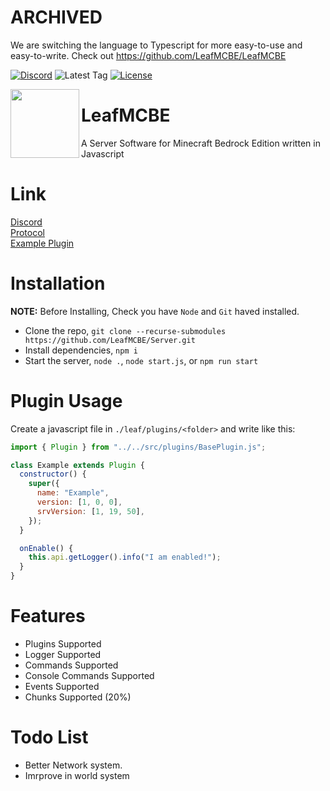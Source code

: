 # ARCHIVED
We are switching the language to Typescript for more easy-to-use and easy-to-write. Check out https://github.com/LeafMCBE/LeafMCBE

[![Discord](https://img.shields.io/discord/1072145422577041555?color=blue&label=Discord&style=for-the-badge)](https://discord.gg/MdkcEWjdEn)
![Latest Tag](https://img.shields.io/github/v/tag/LeafMCBE/Server?label=LATEST%20TAG&style=for-the-badge)
[![License](https://img.shields.io/github/license/LeafMCBE/Server?style=for-the-badge)](https://github.com/LeafMCBE/Server/blob/master/LICENSE)

<img width="110px" align="left" src="https://encrypted-tbn0.gstatic.com/images?q=tbn:ANd9GcTnpI4HLNuBlCdaN5lmt3_h00OEMNZ7yiK8EqhgqRY&s"></img>

<h1>LeafMCBE</h2>
<p>A Server Software for Minecraft Bedrock Edition written in Javascript</p>

# Link

[Discord](https://discord.gg/MdkcEWjdEn) <br>
[Protocol](https://github.com/PrismarineJS/bedrock-protocol) <br>
[Example Plugin](https://github.com/LeafMCBE/ExamplePlugin)

# Installation

**NOTE:** Before Installing, Check you have `Node` and `Git` haved installed.

- Clone the repo, `git clone --recurse-submodules https://github.com/LeafMCBE/Server.git`
- Install dependencies, `npm i`
- Start the server, `node .`, `node start.js`, or `npm run start`

# Plugin Usage

Create a javascript file in `./leaf/plugins/<folder>` and write like this:

```js
import { Plugin } from "../../src/plugins/BasePlugin.js";

class Example extends Plugin {
  constructor() {
    super({
      name: "Example",
      version: [1, 0, 0],
      srvVersion: [1, 19, 50],
    });
  }

  onEnable() {
    this.api.getLogger().info("I am enabled!");
  }
}
```

# Features

- Plugins Supported
- Logger Supported
- Commands Supported
- Console Commands Supported
- Events Supported
- Chunks Supported (20%)

# Todo List

- Better Network system.
- Imrprove in world system
